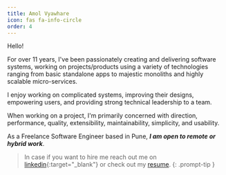 ```yaml
---
title: Amol Vyawhare
icon: fas fa-info-circle
order: 4
---
```

Hello!

For over 11 years, I've been passionately creating and delivering software systems, working on projects/products using a variety of technologies ranging from basic standalone apps to majestic monoliths and highly scalable micro-services.

I enjoy working on complicated systems, improving their designs, empowering users, and providing strong technical leadership to a team.

When working on a project, I'm primarily concerned with direction, performance, quality, extensibility, maintainability, simplicity, and usability.

As a Freelance Software Engineer based in Pune, ***I am open to remote or hybrid work***.

> In case if you want to hire me reach out me on [linkedin](https://linkedin.com/in/amol){:target="_blank"} or check out my [resume](/resume).
{: .prompt-tip }
